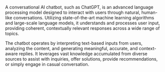 A conversational AI chatbot, such as ChatGPT, is an advanced language processing model designed to interact with users through natural, human-like conversations. Utilizing state-of-the-art machine learning algorithms and large-scale language models, it understands and processes user input, providing coherent, contextually relevant responses across a wide range of topics.

The chatbot operates by interpreting text-based inputs from users, analyzing the content, and generating meaningful, accurate, and context-aware replies. It leverages vast knowledge accumulated from diverse sources to assist with inquiries, offer solutions, provide recommendations, or simply engage in casual conversation.
